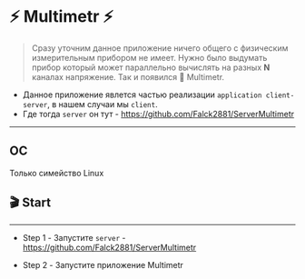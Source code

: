 # :zap: Multimetr :zap: 

> Сразу уточним данное приложение ничего общего с физическим измерительным прибором не имеет.
> Нужно было выдумать прибор который может параллельно вычислять на разных **N** каналах напряжение. Так и появился :stars: Multimetr.

- Данное приложение явлется частью реализации `application client-server`, в нашем случаи мы `client`.
- Где тогда `server` он тут - https://github.com/Falck2881/ServerMultimetr

___

## OC

Только симейство Linux

## :clapper: Start

___

* Step 1 - Запустите `server` - https://github.com/Falck2881/ServerMultimetr

* Step 2 - Запустите приложение Multimetr 
  
